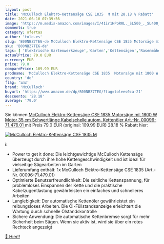 ```yaml
---
layout: post
title: 'McCulloch Elektro-Kettensäge CSE 1835  M mit 28.18 % Rabatt'
date: 2021-06-10 07:39:56
image: 'https://m.media-amazon.com/images/I/41ir1HPoR0L._SL500_._SL400_.jpg'
comments: true
category: ofertas
author: 'tole.es'
slug: 'B00NBZ7TEG-de McCulloch Elektro-Kettensäge CSE 1835 Motorsäge mit 1800 W...'
sku: 'B00NBZ7TEG-de'
tags: [ 'Elektrische Gartenwerkzeuge','Garten','Kettensägen','Rasenmäher & Elektrische Gartenwerkzeuge','Regular Stores','Shops','mcculloch', ]
actualPrice: 79.0 EUR
currency: EUR
price: 79.0
comparePrice: 109.99 EUR
prodname: 'McCulloch Elektro-Kettensäge CSE 1835  Motorsäge mit 1800 W Motor  35 cm Schwertlänge  Kabelschelle  autom. Kettenöler  Art.-Nr. 00096-71.479.01 '
country: 'de'
flag: '🇩🇪'
brand: 'McCulloch'
buyurl: 'https://www.amazon.de/dp/B00NBZ7TEG/?tag=tolees0ca-21'
descuento: '28.18'
average: '79.0'
---
```


Sie können [McCulloch Elektro-Kettensäge CSE 1835  Motorsäge mit 1800 W Motor  35 cm Schwertlänge  Kabelschelle  autom. Kettenöler  Art.-Nr. 00096-71.479.01 ](https://www.amazon.de/dp/B00NBZ7TEG/?tag=tolees0ca-21) mit Preis 79.0 EUR (original: 109.99 EUR) 28.18 % Rabatt hier:

[![McCulloch Elektro-Kettensäge CSE 1835  M](https://m.media-amazon.com/images/I/41ir1HPoR0L._SL500_._SL400_.jpg)](https://www.amazon.de/dp/B00NBZ7TEG/?tag=tolees0ca-21)

ℹ️:

- Power to get it done: Die leichtgewichtige McCulloch Kettensäge überzeugt durch ihre hohe Kettengeschwindigkeit und ist ideal für vielseitige Sägearbeiten im Garten
- Lieferumfang enthält: 1x McCulloch Elektro-Kettensäge CSE 1835 (Art.-Nr. 00096-71.479.01)
- Optimierte Benutzerfreundlichkeit: Die seitliche Kettenspannung, für problemloses Einspannen der Kette und die praktische Kabelzugentlastung gewährleisten ein einfaches und schnelleres Arbeiten
- Langlebigkeit: Der automatische Kettenöler gewährleistet ein reibungsloses Arbeiten. Die Öl-Füllstandsanzeige erleichtert die Wartung durch schnelle Ölstandskontrolle
- Sichere Anwendung: Die automatische Kettenbremse sorgt für mehr Sicherheit beim Sägen. Wenn sie aktiv ist, wird sie über ein rotes Rechteck angezeigt

[🛒 Hier!!](https://www.amazon.de/dp/B00NBZ7TEG/?tag=tolees0ca-21)
